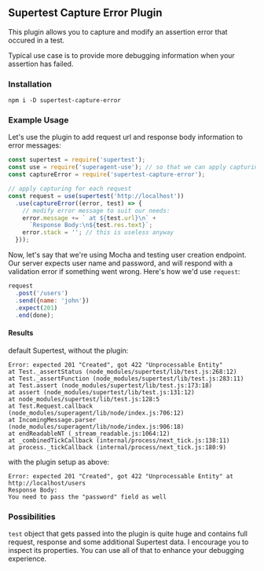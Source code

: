 ## Supertest Capture Error Plugin

This plugin allows you to capture and modify an assertion error that occured in a test.

Typical use case is to provide more debugging information when your assertion has failed.

### Installation

`npm i -D supertest-capture-error`

### Example Usage

Let's use the plugin to add request url and response body information to error messages:

```javascript
const supertest = require('supertest');
const use = require('superagent-use'); // so that we can apply capturing for each request
const captureError = require('supertest-capture-error');

// apply capturing for each request
const request = use(supertest('http://localhost'))
  .use(captureError((error, test) => {
    // modify error message to suit our needs:
    error.message += ` at ${test.url}\n` +
      `Response Body:\n${test.res.text}`;
    error.stack = ''; // this is useless anyway
  }));
```

Now, let's say that we're using Mocha and testing user creation endpoint. Our server expects user name and password,
and will respond with a validation error if something went wrong. Here's how we'd use `request`:

```javascript
request
  .post('/users')
  .send({name: 'john'})
  .expect(201)
  .end(done);
```

#### Results
default Supertest, without the plugin:
```
Error: expected 201 "Created", got 422 "Unprocessable Entity"
at Test._assertStatus (node_modules/supertest/lib/test.js:268:12)
at Test._assertFunction (node_modules/supertest/lib/test.js:283:11)
at Test.assert (node_modules/supertest/lib/test.js:173:18)
at assert (node_modules/supertest/lib/test.js:131:12)
at node_modules/supertest/lib/test.js:128:5
at Test.Request.callback (node_modules/superagent/lib/node/index.js:706:12)
at IncomingMessage.parser (node_modules/superagent/lib/node/index.js:906:18)
at endReadableNT (_stream_readable.js:1064:12)
at _combinedTickCallback (internal/process/next_tick.js:138:11)
at process._tickCallback (internal/process/next_tick.js:180:9)
```

with the plugin setup as above:
```
Error: expected 201 "Created", got 422 "Unprocessable Entity" at http://localhost/users
Response Body:
You need to pass the "password" field as well
```

### Possibilities

`test` object that gets passed into the plugin is quite huge and contains full request, response and
some additional Supertest data. I encourage you to inspect its properties. You can use all of that to enhance your debugging experience.
